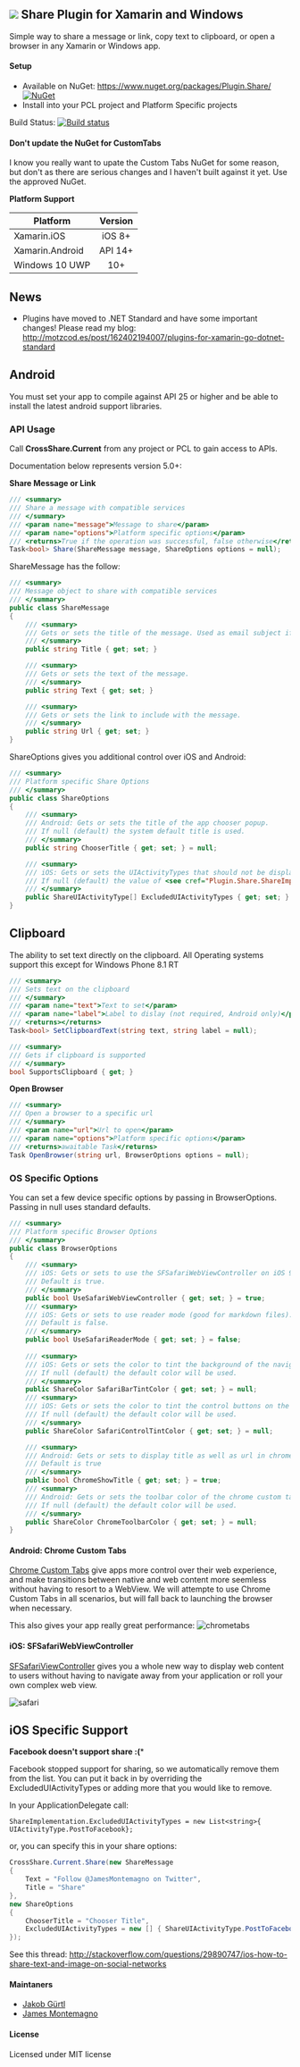 ﻿## ![](http://refractored.com/images/plugin_share.png) Share Plugin for Xamarin and Windows

Simple way to share a message or link, copy text to clipboard, or open a browser in any Xamarin or Windows app.

#### Setup

* Available on NuGet: https://www.nuget.org/packages/Plugin.Share/ [![NuGet](https://img.shields.io/nuget/v/Plugin.Share.svg?label=NuGet)](https://www.nuget.org/packages/Plugin.Share/)
* Install into your PCL project and Platform Specific projects

Build Status: [![Build status](https://ci.appveyor.com/api/projects/status/xuonj5weexcjk6g9?svg=true)](https://ci.appveyor.com/project/JamesMontemagno/shareplugin)

#### Don't update the NuGet for CustomTabs
I know you really want to upate the Custom Tabs NuGet for some reason, but don't as there are serious changes and I haven't built against it yet. Use the approved NuGet.

**Platform Support**

|Platform|Version|
| ------------------- | :------------------: |
|Xamarin.iOS|iOS 8+|
|Xamarin.Android|API 14+|
|Windows 10 UWP|10+|

## News
- Plugins have moved to .NET Standard and have some important changes! Please read my blog:
http://motzcod.es/post/162402194007/plugins-for-xamarin-go-dotnet-standard


## Android 
You must set your app to compile against API 25 or higher and be able to install the latest android support libraries.

### API Usage

Call **CrossShare.Current** from any project or PCL to gain access to APIs.

Documentation below represents version 5.0+:

**Share Message or Link**
```csharp
/// <summary>
/// Share a message with compatible services
/// </summary>
/// <param name="message">Message to share</param>
/// <param name="options">Platform specific options</param>
/// <returns>True if the operation was successful, false otherwise</returns>
Task<bool> Share(ShareMessage message, ShareOptions options = null);
```
ShareMessage has the follow:
```csharp
/// <summary>
/// Message object to share with compatible services
/// </summary>
public class ShareMessage
{
    /// <summary>
    /// Gets or sets the title of the message. Used as email subject if sharing with mail apps.
    /// </summary>
    public string Title { get; set; }

    /// <summary>
    /// Gets or sets the text of the message.
    /// </summary>
    public string Text { get; set; }

    /// <summary>
    /// Gets or sets the link to include with the message.
    /// </summary>
    public string Url { get; set; }
}
```

ShareOptions gives you additional control over iOS and Android:
```csharp
/// <summary>
/// Platform specific Share Options
/// </summary>
public class ShareOptions
{
    /// <summary>
    /// Android: Gets or sets the title of the app chooser popup.
    /// If null (default) the system default title is used.
    /// </summary>
    public string ChooserTitle { get; set; } = null;

    /// <summary>
    /// iOS: Gets or sets the UIActivityTypes that should not be displayed.
    /// If null (default) the value of <see cref="Plugin.Share.ShareImplementation.ExcludedUIActivityTypes"/> is used.
    /// </summary>
    public ShareUIActivityType[] ExcludedUIActivityTypes { get; set; } = null;
}
```

## Clipboard
The ability to set text directly on the clipboard. All Operating systems support this except for Windows Phone 8.1 RT

```csharp
/// <summary>
/// Sets text on the clipboard
/// </summary>
/// <param name="text">Text to set</param>
/// <param name="label">Label to dislay (not required, Android only)</param>
/// <returns></returns>
Task<bool> SetClipboardText(string text, string label = null);

/// <summary>
/// Gets if clipboard is supported
/// </summary>
bool SupportsClipboard { get; }
```


**Open Browser**
```csharp
/// <summary>
/// Open a browser to a specific url
/// </summary>
/// <param name="url">Url to open</param>
/// <param name="options">Platform specific options</param>
/// <returns>awaitable Task</returns>
Task OpenBrowser(string url, BrowserOptions options = null);
```

### OS Specific Options
You can set a few device specific options by passing in BrowserOptions. Passing in null uses standard defaults.

```csharp
/// <summary>
/// Platform specific Browser Options
/// </summary>
public class BrowserOptions
{
    /// <summary>
    /// iOS: Gets or sets to use the SFSafariWebViewController on iOS 9+ (recommended).
    /// Default is true.
    /// </summary>
    public bool UseSafariWebViewController { get; set; } = true;
    /// <summary>
    /// iOS: Gets or sets to use reader mode (good for markdown files).
    /// Default is false.
    /// </summary>
    public bool UseSafariReaderMode { get; set; } = false;
        
    /// <summary>
    /// iOS: Gets or sets the color to tint the background of the navigation bar and the toolbar (iOS 10+ only).
    /// If null (default) the default color will be used.
    /// </summary>
    public ShareColor SafariBarTintColor { get; set; } = null;
    /// <summary>
    /// iOS: Gets or sets the color to tint the control buttons on the navigation bar and the toolbar (iOS 10+ only).
    /// If null (default) the default color will be used.
    /// </summary>
    public ShareColor SafariControlTintColor { get; set; } = null;

    /// <summary>
    /// Android: Gets or sets to display title as well as url in chrome custom tabs.
    /// Default is true
    /// </summary>
    public bool ChromeShowTitle { get; set; } = true;
    /// <summary>
    /// Android: Gets or sets the toolbar color of the chrome custom tabs.
    /// If null (default) the default color will be used.
    /// </summary>
    public ShareColor ChromeToolbarColor { get; set; } = null;
}
  ```
#### Android: Chrome Custom Tabs
[Chrome Custom Tabs](https://developer.chrome.com/multidevice/android/customtabs) give apps more control over their web experience, and make transitions between native and web content more seemless without having to resort to a WebView. We will attempte to use Chrome Custom Tabs in all scenarios, but will fall back to launching the browser when necessary.

This also gives your app really great performance:
![chrometabs](Art/chrome.gif)


#### iOS: SFSafariWebViewController
[SFSafariViewController](https://blog.xamarin.com/keep-users-engaged-with-ios-9s-sfsafariviewcontroller/) gives you a whole new way to display web content to users without having to navigate away from your application or roll your own complex web view.

![safari](Art/safari.gif)

## iOS Specific Support 

**Facebook doesn't support share :(***

Facebook stopped support for sharing, so we automatically remove them from the list. You can put it back in by overriding the ExcludedUIActivityTypes or adding more that you would like to remove.

In your ApplicationDelegate call:
```
ShareImplementation.ExcludedUIActivityTypes = new List<string>{ UIActivityType.PostToFacebook};
```

or, you can specify this in your share options:
```csharp
CrossShare.Current.Share(new ShareMessage
{
	Text = "Follow @JamesMontemagno on Twitter",
	Title = "Share"
},
new ShareOptions
{
	ChooserTitle = "Chooser Title",
	ExcludedUIActivityTypes = new [] { ShareUIActivityType.PostToFacebook }
});
```

See this thread: http://stackoverflow.com/questions/29890747/ios-how-to-share-text-and-image-on-social-networks

#### Maintaners
* [Jakob Gürtl](https://github.com/jguertl)
* [James Montemagno](https://github.com/jamesmontemagno)

#### License
Licensed under MIT license
